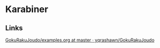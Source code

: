 # Karabiner

## Links

[GokuRakuJoudo/examples.org at master · yqrashawn/GokuRakuJoudo](https://github.com/yqrashawn/GokuRakuJoudo/blob/master/examples.org)

